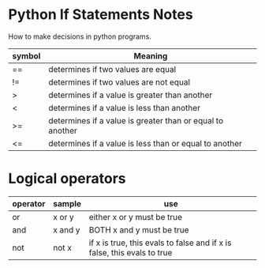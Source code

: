 # Python If Statements Notes

How to make decisions in python programs.

| symbol | Meaning                                       |
|--------|-----------------------------------------------|
| ==     | determines if two values are equal            |
| !=     | determines if two values are not equal        |
| \>     | determines if a value is greater than another |
| <      | determines if a value is less than another    |
| \>=    |  determines if a value is greater than or equal to another |
| <=  | determines if a value is less than or equal to another |


# Logical operators

| operator | sample  | use|
|----------|---------|-----|
| or       | x or y  | either x or y must be true |
| and      | x and y | BOTH x and y must be true |
| not      | not x   | if x is true, this evals to false and if x is false, this evals to true
